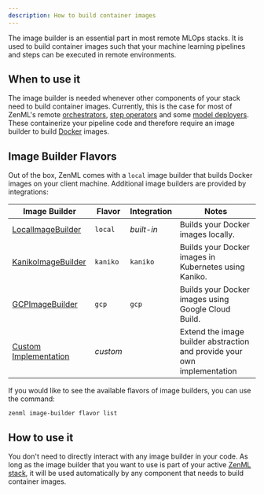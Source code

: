```yaml
---
description: How to build container images
---
```


The image builder is an essential part in most remote MLOps stacks.
It is used to build container images such that your machine learning pipelines and steps
can be executed in remote environments.

## When to use it

The image builder is needed whenever other components of your stack 
need to build container images. Currently, this is the case for most of
ZenML's remote [orchestrators](../orchestrators/orchestrators.md),
[step operators](../step-operators/step-operators.md) and some
[model deployers](../model-deployers/model-deployers.md). These containerize your 
pipeline code and therefore require an image builder to build 
[Docker](https://www.docker.com/) images.

## Image Builder Flavors

Out of the box, ZenML comes with a `local` image builder that builds Docker images
on your client machine. Additional image builders are provided by integrations:

| Image Builder                                    | Flavor         | Integration  | Notes                                                                    |
|--------------------------------------------------|----------------|--------------|--------------------------------------------------------------------------|
| [LocalImageBuilder](./local.md)                  | `local`        | _built-in_   | Builds your Docker images locally.                                       |
| [KanikoImageBuilder](./kaniko.md)                | `kaniko`       | `kaniko`     | Builds your Docker images in Kubernetes using Kaniko.                    |
| [GCPImageBuilder](./gcloud-build.md)             | `gcp`          | `gcp`        | Builds your Docker images using Google Cloud Build.                      |
| [Custom Implementation](./custom.md)             | _custom_       |              | Extend the image builder abstraction and provide your own implementation |

If you would like to see the available flavors of image builders, you can 
use the command:

```shell
zenml image-builder flavor list
```

## How to use it

You don't need to directly interact with any image builder in your code.
As long as the image builder that you want to use is part of your active 
[ZenML stack](../../starter-guide/stacks/stacks.md), it will be used automatically
by any component that needs to build container images.
